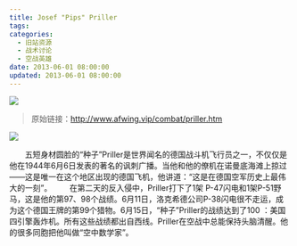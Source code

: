 ```yaml
---
title: Josef "Pips" Priller
tags:
categories:
  - 旧站资源
  - 战术讨论
  - 空战英雄
date: 2013-06-01 08:00:00
updated: 2013-06-01 08:00:00
---
```


![](https://afwing-backup.img.noc.one/old-combat/Prillb.jpg)

<!-- more -->

> 原始链接：http://www.afwing.vip/combat/priller.htm

![](https://afwing-backup.img.noc.one/old-combat/Priller.gif)

　　五短身材圆脸的“种子”Priller是世界闻名的德国战斗机飞行员之一，不仅仅是他在1944年6月6日发表的著名的讽刺广播。当他和他的僚机在诺曼底海滩上掠过——这是唯一在这个地区出现的德国飞机，他讲道：“这是在德国空军历史上最伟大的一刻”。
　　在第二天的反入侵中，Priller打下了1架 P-47闪电和1架P-51野马，这是他的第97、98个战绩。6月11日，洛克希德公司P-38闪电很不走运，成为这个德国王牌的第99个猎物。6月15日，“种子”Priller的战绩达到了100 ：美国四引擎轰炸机。所有这些战绩都出自西线。Priller在空战中总能保持头脑清醒。他的很多同胞把他叫做“空中数学家”。